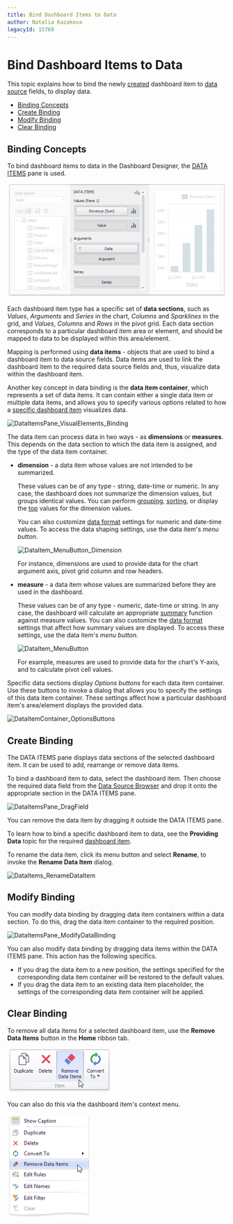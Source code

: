```yaml
---
title: Bind Dashboard Items to Data
author: Natalia Kazakova
legacyId: 15769
---
```

# Bind Dashboard Items to Data
This topic explains how to bind the newly [created](../adding-dashboard-items.md) dashboard item to [data source](../provide-data.md) fields, to display data.
* [Binding Concepts](#binding-concepts)
* [Create Binding](#create-binding)
* [Modify Binding](#modify-binding)
* [Clear Binding](#clear-binding)

## <a name="binding-concepts"/>Binding Concepts
To bind dashboard items to data in the Dashboard Designer, the [DATA ITEMS](../ui-elements/data-items-pane.md) pane is used.

![DataItemPane](../../../images/img18516.png)

Each dashboard item type has a specific set of **data sections**, such as _Values_, _Arguments_ and _Series_ in the chart, _Columns_ and _Sparklines_ in the grid, and _Values_, _Columns_ and _Rows_ in the pivot grid. 
Each data section corresponds to a particular dashboard item area or element, and should be mapped to data to be displayed within this area&#47;element.

Mapping is performed using **data items** - objects that are used to bind a dashboard item to data source fields. Data items are used to link the dashboard item to the required data source fields and, thus, visualize data within the dashboard item.

Another key concept in data binding is the **data item container**, which represents a set of data items. It can contain either a single data item or multiple data items, and allows you to specify various options related to how a [specific dashboard item](../dashboard-item-settings.md) visualizes data.

![DataItemsPane_VisualElements_Binding](../../../images/img22871.png)

The data item can process data in two ways - as **dimensions** or **measures**. This depends on the data section to which the data item is assigned, and the type of the data item container.
* **dimension** - a data item whose values are not intended to be summarized.
	
	These values can be of any type - string, date-time or numeric. In any case, the dashboard does not summarize the dimension values, but groups identical values. 
	You can perform [grouping](../data-shaping/grouping.md), [sorting](../data-shaping/sorting.md), or display the [top](../data-shaping/top-n.md) values for the dimension values.
	
	You can also customize [data format](../data-shaping/formatting-data.md) settings for numeric and date-time values. To access the data shaping settings, use the data item's _menu button_.
	
	![DataItem_MenuButton_Dimension](../../../images/img22876.png)
	
	For instance, dimensions are used to provide data for the chart argument axis, pivot grid column and row headers.
* **measure** - a data item whose values are summarized before they are used in the dashboard.
	
	These values can be of any type - numeric, date-time or string. In any case, the dashboard will calculate an appropriate [summary](../data-shaping/summarization.md) function against measure values. You can also customize the [data format](../data-shaping/formatting-data.md) settings that affect how summary values are displayed. To access these settings, use the data item's _menu button_.
	
	![DataItem_MenuButton](../../../images/img22875.png)
	
	For example, measures are used to provide data for the chart's Y-axis, and to calculate pivot cell values.

Specific data sections display _Options buttons_ for each data item container. 
Use these buttons to invoke a dialog that allows you to specify the settings of this data item container. These settings affect how a particular dashboard item's area&#47;element displays the provided data.

![DataItemContainer_OptionsButtons](../../../images/img22877.png)

## <a name="create-binding"/>Create Binding
The DATA ITEMS pane displays data sections of the selected dashboard item. It can be used to add, rearrange or remove data items.

To bind a dashboard item to data, select the dashboard item. Then choose the required data field from the [Data Source Browser](../ui-elements/data-source-browser.md) and drop it onto the appropriate section in the DATA ITEMS pane.

![DataItemsPane_DragField](../../../images/img22865.png)

You can remove the data item by dragging it outside the DATA ITEMS pane.

To learn how to bind a specific dashboard item to data, see the **Providing Data** topic for the required [dashboard item](../dashboard-item-settings.md).

To rename the data item, click its menu button and select **Rename**, to invoke the **Rename Data Item** dialog.

![DataItems_RenameDataItem](../../../images/img22878.png)

## <a name="modify-binding"/>Modify Binding
You can modify data binding by dragging data item containers within a data section. To do this, drag the data item container to the required position.

![DataItemsPane_ModifyDataBinding](../../../images/img22873.png)

You can also modify data binding by dragging data items within the DATA ITEMS pane. This action has the following specifics.
* If you drag the data item to a new position, the settings specified for the corresponding data item container will be restored to the default values.
* If you drag the data item to an existing data item placeholder, the settings of the corresponding data item container will be applied.

## <a name="clear-binding"/>Clear Binding
To remove all data items for a selected dashboard item, use the **Remove Data Items** button in the **Home** ribbon tab.

![DataItemsPane_RemoveDataItems](../../../images/img23146.png)

You can also do this via the dashboard item's context menu.

![DashboardItemMenu_RemoveDataItems](../../../images/img23148.png)